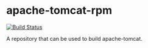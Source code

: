 # apache-tomcat-rpm

[![Build Status](https://travis-ci.org/robertdebock/apache-tomcat-rpm.svg)](https://travis-ci.org/robertdebock/apache-tomcat-rpm)

A repository that can be used to build apache-tomcat.
